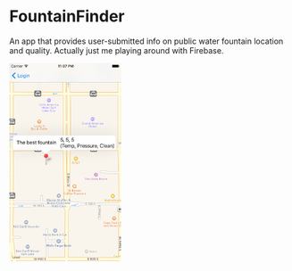 FountainFinder
==============

An app that provides user-submitted info on public water fountain location and quality.
Actually just me playing around with Firebase.

<img width="200" src="https://raw.githubusercontent.com/sphippen/fountainfinder/master/fountain.png" />
